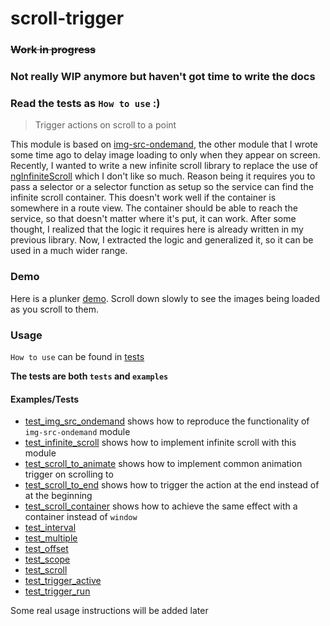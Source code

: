 # scroll-trigger
### ~~Work in progress~~
### Not really WIP anymore but haven't got time to write the docs
### Read the tests as `How to use` :)

> Trigger actions on scroll to a point

This module is based on [img-src-ondemand][1], the other module that I wrote
some time ago to delay image loading to only when they appear on screen.
Recently, I wanted to write a new infinite scroll library to replace the use of
[ngInfiniteScroll][2] which I don't like so much. Reason being it requires you
to pass a selector or a selector function as setup so the service can find the
infinite scroll container. This doesn't work well if the container is somewhere
in a route view. The container should be able to reach the service, so that
doesn't matter where it's put, it can work. After some thought, I realized that
the logic it requires here is already written in my previous library. Now, I
extracted the logic and generalized it, so it can be used in a much wider range.

### Demo
Here is a plunker [demo][3]. Scroll down slowly to see the images being loaded as you scroll to them.

### Usage

`How to use` can be found in [tests][4]

**The tests are both `tests` and `examples`**

#### Examples/Tests
- [test_img_src_ondemand](https://github.com/princemaple/scroll-trigger/blob/master/test/test_img_src_ondemand.html)
shows how to reproduce the functionality of `img-src-ondemand` module
- [test_infinite_scroll](https://github.com/princemaple/scroll-trigger/blob/master/test/test_infinite_scroll.html)
shows how to implement infinite scroll with this module
- [test_scroll_to_animate](https://github.com/princemaple/scroll-trigger/blob/master/test/test_scroll_to_animate.html)
shows how to implement common animation trigger on scrolling to
- [test_scroll_to_end](https://github.com/princemaple/scroll-trigger/blob/master/test/test_scroll_to_end.html)
shows how to trigger the action at the end instead of at the beginning
- [test_scroll_container](https://github.com/princemaple/scroll-trigger/blob/master/test/test_scroll_container.html)
shows how to achieve the same effect with a container instead of `window`
- [test_interval](https://github.com/princemaple/scroll-trigger/blob/master/test/test_interval.html)
- [test_multiple](https://github.com/princemaple/scroll-trigger/blob/master/test/test_multiple.html)
- [test_offset](https://github.com/princemaple/scroll-trigger/blob/master/test/test_offset.html)
- [test_scope](https://github.com/princemaple/scroll-trigger/blob/master/test/test_scope.html)
- [test_scroll](https://github.com/princemaple/scroll-trigger/blob/master/test/test_scroll.html)
- [test_trigger_active](https://github.com/princemaple/scroll-trigger/blob/master/test/test_trigger_active.html)
- [test_trigger_run](https://github.com/princemaple/scroll-trigger/blob/master/test/test_trigger_run.html)

[1]: https://github.com/princemaple/img-src-ondemand
[2]: https://github.com/sroze/ngInfiniteScroll
[3]: http://plnkr.co/edit/1gIyjkJbZEnvOZdD7Teu?p=preview
[4]: https://github.com/princemaple/scroll-trigger/tree/master/test

Some real usage instructions will be added later
